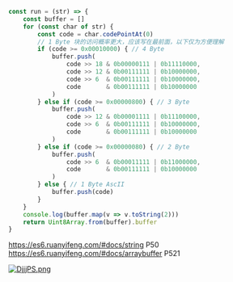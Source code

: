 ```typescript
const run = (str) => {
    const buffer = []
    for (const char of str) {
        const code = char.codePointAt(0)
        // 1 Byte 块的访问概率更大，应该写在最前面，以下仅为方便理解
        if (code >= 0x00010000) { // 4 Byte
            buffer.push(
                code >> 18 & 0b00000111 | 0b11110000,
                code >> 12 & 0b00111111 | 0b10000000,
                code >> 6  & 0b00111111 | 0b10000000,
                code       & 0b00111111 | 0b10000000
            )
        } else if (code >= 0x00000800) { // 3 Byte
            buffer.push(
                code >> 12 & 0b00001111 | 0b11100000,
                code >> 6  & 0b00111111 | 0b10000000,
                code       & 0b00111111 | 0b10000000
            )
        } else if (code >= 0x00000080) { // 2 Byte
            buffer.push(
                code >> 6  & 0b00011111 | 0b11000000,
                code       & 0b00111111 | 0b10000000
            )
        } else { // 1 Byte AscII
            buffer.push(code)
        }
    }
    console.log(buffer.map(v => v.toString(2)))
    return Uint8Array.from(buffer).buffer
}
```

https://es6.ruanyifeng.com/#docs/string P50
https://es6.ruanyifeng.com/#docs/arraybuffer P521

[![DjjjPS.png](https://s3.ax1x.com/2020/12/06/DjjjPS.png)](https://imgchr.com/i/DjjjPS)